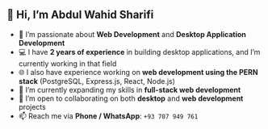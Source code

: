 ## 👋 Hi, I’m Abdul Wahid Sharifi

- 👀 I’m passionate about **Web Development** and **Desktop Application Development**
- 💻 I have **2 years of experience** in building desktop applications, and I’m currently working in that field
- 🌐 I also have experience working on **web development using the PERN stack** (PostgreSQL, Express.js, React, Node.js)
- 🌱 I’m currently expanding my skills in **full-stack web development**
- 🤝 I’m open to collaborating on both **desktop** and **web development** projects
- 📫 Reach me via **Phone / WhatsApp**: `+93 707 949 761`

<!---
wahidsharifi8/wahidsharifi8 is a ✨ special ✨ repository because its `README.md` (this file) appears on your GitHub profile.
You can click the Preview link to take a look at your changes.
--->
